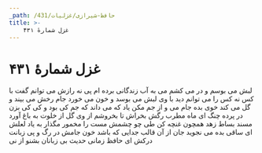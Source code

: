 ```yaml
---
_path: /حافظ-شیرازی/غزلیات/431
title: >-
    غزل شمارهٔ ۴۳۱
---
```

# غزل شمارهٔ ۴۳۱

لبش می بوسم و در می کشم می
به آب زندگانی برده ام پی
نه رازش می توانم گفت با کس
نه کس را می توانم دید با وی
لبش می بوسد و خون می خورد جام
رخش می بیند و گل می کند خوی
بده جام می و از جم مکن یاد
که می داند که جم کی بود و کی کی
بزن در پرده چنگ ای ماه مطرب
رگش بخراش تا بخروشم از وی
گل از خلوت به باغ آورد مسند
بساط زهد همچون غنچه کن طی
چو چشمش مست را مخمور مگذار
به یاد لعلش ای ساقی بده می
نجوید جان از آن قالب جدایی
که باشد خون جامش در رگ و پی
زبانت درکش ای حافظ زمانی
حدیث بی زبانان بشنو از نی

